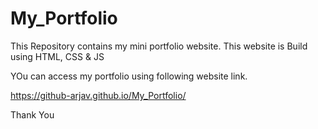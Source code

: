 # My_Portfolio
This Repository contains my mini portfolio website.
This website is Build using HTML, CSS & JS 

YOu can access my portfolio using following website link.

https://github-arjav.github.io/My_Portfolio/

Thank You
